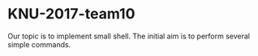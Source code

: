 # KNU-2017-team10
Our topic is to implement small shell. 
The initial aim is to perform several simple commands.
